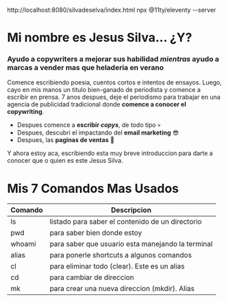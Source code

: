http://localhost:8080/silvadeselva/index.html
npx @11ty/eleventy --server
# Mi nombre es Jesus Silva... ¿Y?
### Ayudo a copywriters a mejorar sus habilidad *mientras* ayudo a marcas a vender mas que heladeria en verano
Comence escribiendo poesia, cuentos cortos e intentos de ensayos.
Luego, cayo en mis manos un titulo bien-ganado de periodista y comence a escribir en prensa.
7 anos despues, deje el periodismo para trabajar en una agencia de publicidad tradicional donde **comence a conocer el copywriting**.
* Despues comence a **escribir *copys***, de todo tipo 💀
* Despues, descubri el impactando del **email marketing** 😎
* Despues, las **paginas de ventas** 🖖

Y ahora estoy aca, escribiendo esta muy breve introduccion para darte a conocer que o quien es este Jesus Silva.


# Mis 7 Comandos Mas Usados
| Comando | Descripcion                                       |
| ------- | ------------------------------------------------- |
| ls      | listado para saber el contenido de un directorio  |
| pwd     | para saber bien donde estoy                       |
| whoami  | para saber que usuario esta manejando la terminal |
| alias   | para ponerle shortcuts a algunos comandos         |
| cl      | para eliminar todo (clear). Este es un alias      |
| cd      | para cambiar de direccion                         |
| mk      | para crear una nueva direccion (mkdir). Alias     |
